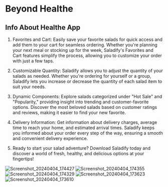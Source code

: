 # Beyond Healthe
 
## Info About Healthe App

1. Favorites and Cart: Easily save your favorite salads for quick access and add them to your cart for seamless ordering. Whether you're planning your next meal or stocking up for the week, Saladify's Favorites and Cart features simplify the process, allowing you to customize your order with just a few taps.

2. Customizable Quantity: Saladify allows you to adjust the quantity of your salads as needed. Whether you're ordering for yourself or a group, Saladify lets you increase or decrease the quantity of each salad item to suit your needs.

3. Dynamic Components: Explore salads categorized under "Hot Sale" and "Popularity," providing insight into trending and customer-favorite options. Discover the most beloved salads based on customer ratings and reviews, making it easier to find your new favorite.

4. Delivery Information: Get information about delivery charges, average time to reach your home, and estimated arrival times. Saladify keeps you informed about your order every step of the way, ensuring a smooth and convenient delivery experience.

5. Ready to start your salad adventure? Download Saladify today and discover a world of fresh, healthy, and delicious options at your fingertips!

![Screenshot_20240404_174427](https://github.com/AjayToliya/beyond-health/assets/149996384/ed8a5566-9e36-451b-8d43-0766c58bd964)
![Screenshot_20240404_174355](https://github.com/AjayToliya/beyond-health/assets/149996384/72a3125e-fb0d-412c-8ba8-c698be761583)
![Screenshot_20240404_174329](https://github.com/AjayToliya/beyond-health/assets/149996384/14ad1473-86a5-4b74-a309-831c0df438d2)
![Screenshot_20240404_173623](https://github.com/AjayToliya/beyond-health/assets/149996384/433cc807-473b-4e7d-a0f7-7a5a7100f882)
![Screenshot_20240404_173610](https://github.com/AjayToliya/beyond-health/assets/149996384/5bd229dc-639e-4342-b0bf-737e30d3a30f)



